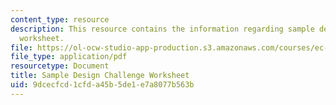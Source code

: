 ```yaml
---
content_type: resource
description: This resource contains the information regarding sample design challenge
  worksheet.
file: https://ol-ocw-studio-app-production.s3.amazonaws.com/courses/ec-710-d-lab-medical-technologies-for-the-developing-world-spring-2010/9dcecfcd1cfda45b5de1e7a8077b563b_MITEC_710S10_DesChlWs_smpl.pdf
file_type: application/pdf
resourcetype: Document
title: Sample Design Challenge Worksheet
uid: 9dcecfcd-1cfd-a45b-5de1-e7a8077b563b
---
```


